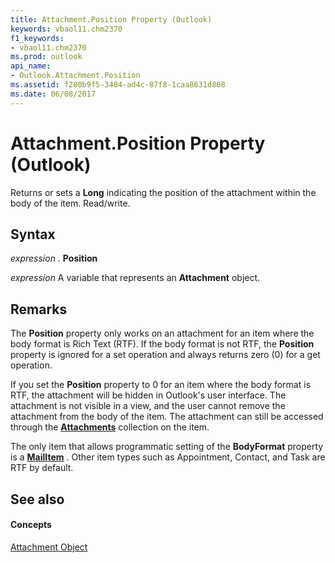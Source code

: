 ```yaml
---
title: Attachment.Position Property (Outlook)
keywords: vbaol11.chm2370
f1_keywords:
- vbaol11.chm2370
ms.prod: outlook
api_name:
- Outlook.Attachment.Position
ms.assetid: f280b9f5-3484-ad4c-87f8-1caa8631d808
ms.date: 06/08/2017
---
```



# Attachment.Position Property (Outlook)

Returns or sets a **Long** indicating the position of the attachment within the body of the item. Read/write.


## Syntax

 _expression_ . **Position**

 _expression_ A variable that represents an **Attachment** object.


## Remarks

The **Position** property only works on an attachment for an item where the body format is Rich Text (RTF). If the body format is not RTF, the **Position** property is ignored for a set operation and always returns zero (0) for a get operation.

If you set the **Position** property to 0 for an item where the body format is RTF, the attachment will be hidden in Outlook's user interface. The attachment is not visible in a view, and the user cannot remove the attachment from the body of the item. The attachment can still be accessed through the **[Attachments](attachments-object-outlook.md)** collection on the item.

The only item that allows programmatic setting of the **BodyFormat** property is a **[MailItem](mailitem-object-outlook.md)** . Other item types such as Appointment, Contact, and Task are RTF by default.


## See also


#### Concepts


[Attachment Object](attachment-object-outlook.md)

